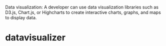 

Data visualization: A developer can use data visualization libraries such as D3.js, Chart.js, or Highcharts to create interactive charts, graphs, and maps to display data.
# datavisualizer
